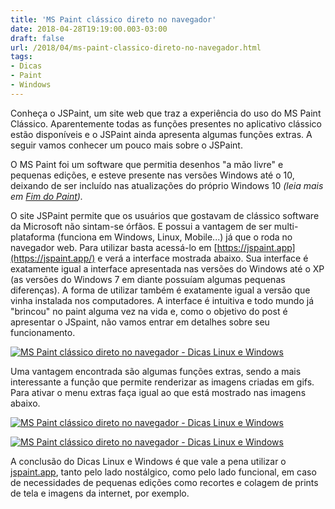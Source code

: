 ```yaml
---
title: 'MS Paint clássico direto no navegador'
date: 2018-04-28T19:19:00.003-03:00
draft: false
url: /2018/04/ms-paint-classico-direto-no-navegador.html
tags: 
- Dicas
- Paint
- Windows
---
```


  

Conheça o JSPaint, um site web que traz a experiência do uso do MS Paint Clássico. Aparentemente todas as funções presentes no aplicativo clássico estão disponíveis e o JSPaint ainda apresenta algumas funções extras. A seguir vamos conhecer um pouco mais sobre o JSPaint.  
  
[](https://draft.blogger.com/null)O MS Paint foi um software que permitia desenhos "a mão livre" e pequenas edições, e esteve presente nas versões Windows até o 10, deixando de ser incluído nas atualizações do próprio Windows 10 _(leia mais em [Fim do Paint](https://info.wsouza.com.br/2017/07/fim-do-paint.html))._  
  

O site JSPaint permite que os usuários que gostavam de clássico software da Microsoft não sintam-se órfãos. E possui a vantagem de ser multi-plataforma (funciona em Windows, Linux, Mobile...) já que o roda no navegador web. Para utilizar basta acessá-lo em [https://jspaint.app](https://jspaint.app/) e verá a interface mostrada abaixo. Sua interface é exatamente igual a interface apresentada nas versões do Windows até o XP (as versões do Windows 7 em diante possuíam algumas pequenas diferenças). A forma de utilizar também é exatamente igual a versão que vinha instalada nos computadores. A interface é intuitiva e todo mundo já "brincou" no paint alguma vez na vida e, como o objetivo do post é apresentar o JSpaint, não vamos entrar em detalhes sobre seu funcionamento.

  

[![MS Paint clássico direto no navegador - Dicas Linux e Windows](https://3.bp.blogspot.com/-PqXxQf92oAw/Wp621StGACI/AAAAAAAAAH8/AkUQGSqZcOgQvYBPQD6I8d6M12t1oIn9QCLcBGAs/s640/JSPaint01.png "MS Paint clássico direto no navegador - Dicas Linux e Windows")](https://3.bp.blogspot.com/-PqXxQf92oAw/Wp621StGACI/AAAAAAAAAH8/AkUQGSqZcOgQvYBPQD6I8d6M12t1oIn9QCLcBGAs/s1600/JSPaint01.png)

  

Uma vantagem encontrada são algumas funções extras, sendo a mais interessante a função que permite renderizar as imagens criadas em gifs. Para ativar o menu extras faça igual ao que está mostrado nas imagens abaixo.

  

[![MS Paint clássico direto no navegador - Dicas Linux e Windows](https://2.bp.blogspot.com/-IESRp8AKgi8/Wp621WL_OVI/AAAAAAAAAH0/0W0FJsG5D3MLngUCTEWJ6LHEOUkHM_KDQCLcBGAs/s640/JSPaint02.png "MS Paint clássico direto no navegador - Dicas Linux e Windows")](https://2.bp.blogspot.com/-IESRp8AKgi8/Wp621WL_OVI/AAAAAAAAAH0/0W0FJsG5D3MLngUCTEWJ6LHEOUkHM_KDQCLcBGAs/s1600/JSPaint02.png)

[![MS Paint clássico direto no navegador - Dicas Linux e Windows](https://1.bp.blogspot.com/-ORzwDBiLR_o/Wp621UbwQJI/AAAAAAAAAH4/KhhBBRsIvkMoMM2SfwGufmY9H25Grj6SgCLcBGAs/s640/JSPaint03.png "MS Paint clássico direto no navegador - Dicas Linux e Windows")](https://1.bp.blogspot.com/-ORzwDBiLR_o/Wp621UbwQJI/AAAAAAAAAH4/KhhBBRsIvkMoMM2SfwGufmY9H25Grj6SgCLcBGAs/s1600/JSPaint03.png)

  

A conclusão do Dicas Linux e Windows é que vale a pena utilizar o [jspaint.app](https://jspaint.app/), tanto pelo lado nostálgico, como pelo lado funcional, em caso de necessidades de pequenas edições como recortes e colagem de prints de tela e imagens da internet, por exemplo.